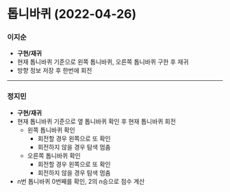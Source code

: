# 톱니바퀴 (2022-04-26)
### 이지순
* **구현/재귀**
* 현재 톱니바퀴 기준으로 왼쪽 톱니바퀴, 오른쪽 톱니바퀴 구한 후 재귀
* 방향 정보 저장 후 한번에 회전

---
### 정지민
* **구현/재귀**
* 현재 톱니바퀴 기준으로 옆 톱니바퀴 확인 후 현재 톱니바퀴 회전
  * 왼쪽 톱니바퀴 확인
    * 회전할 경우 왼쪽으로 또 확인
    * 회전하지 않을 경우 탐색 멈춤
  * 오른쪽 톱니바퀴 확인
    * 회전할 경우 왼쪽으로 또 확인
    * 회전하지 않을 경우 탐색 멈춤
* n번 톱니바퀴 0번째를 확인, 2의 n승으로 점수 계산
